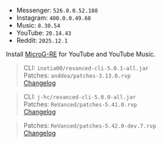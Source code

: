 - Messenger: `526.0.0.52.108`  
- Instagram: `400.0.0.49.68`  
- Music: `8.30.54`  
- YouTube: `20.14.43`  
- Reddit: `2025.12.1`  

Install [MicroG-RE](https://github.com/WSTxda/MicroG-RE/releases) for YouTube and YouTube Music.
  
> CLI: `inotia00/revanced-cli-5.0.1-all.jar`  
> Patches: `anddea/patches-3.13.0.rvp`  
> [Changelog](https://github.com/anddea/revanced-patches/releases/tag/v3.13.0)

> CLI: `j-hc/revanced-cli-5.0.0-all.jar`  
> Patches: `ReVanced/patches-5.41.0.rvp`  
> [Changelog](https://github.com/ReVanced/revanced-patches/releases/tag/v5.41.0)

> Patches: `ReVanced/patches-5.42.0-dev.7.rvp`  
> [Changelog](https://github.com/ReVanced/revanced-patches/releases/tag/v5.42.0-dev.7)  
